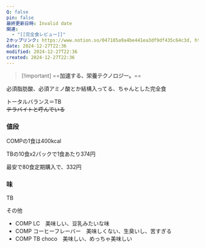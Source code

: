 ```yaml
---
Q: false
pin: false
最終更新日時: Invalid date
関連:
  - "[[完全食レビュー]]"
2ホップリンク: https://www.notion.so/047185a9a4be441ea3df9df435c64c3d, https://www.notion.so/101dd543fd4546eeb3a5de2edbe87560, https://www.notion.so/faeafcab96424fdba3918a3ca97162ac
date: 2024-12-27T22:36
modified: 2024-12-27T22:36
created: 2024-12-27T22:36
---
```

> [!important] ==**加速する、栄養テクノロジー。**==

必須脂肪酸、必須アミノ酸とか結構入ってる、ちゃんとした完全食

トータルバランス＝TB  
~~テラバイトと呼んでいる~~

  

### 値段

COMPの1食は400kcal

TBの10食x2パックで1食あたり374円

最安で80食定期購入で、332円

  

### 味

TB

  

  

その他

- COMP LC　美味しい、豆乳みたいな味
- COMP コーヒーフレーバー　美味しくない、生臭いし、苦すぎる
- COMP TB choco　美味しい、めっちゃ美味しい